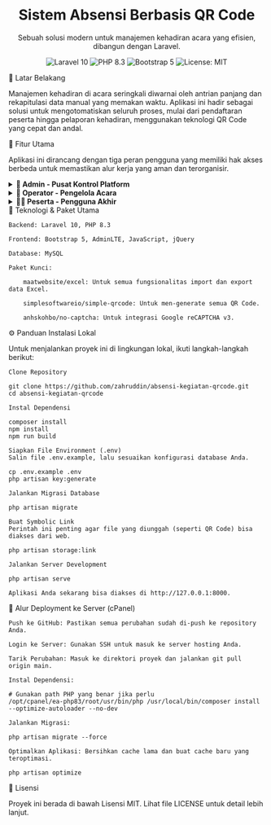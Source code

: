 <div align="center">

<h1 align="center">Sistem Absensi Berbasis QR Code</h1>

<p align="center">
Sebuah solusi modern untuk manajemen kehadiran acara yang efisien, dibangun dengan Laravel.
</p>

<!-- Badges -->

<p align="center">
<img src="https://www.google.com/search?q=https://img.shields.io/badge/Laravel-10-FF2D20%3Fstyle%3Dfor-the-badge%26logo%3Dlaravel" alt="Laravel 10">
<img src="https://www.google.com/search?q=https://img.shields.io/badge/PHP-8.3-777BB4%3Fstyle%3Dfor-the-badge%26logo%3Dphp" alt="PHP 8.3">
<img src="https://www.google.com/search?q=https://img.shields.io/badge/Bootstrap-5-7952B3%3Fstyle%3Dfor-the-badge%26logo%3Dbootstrap" alt="Bootstrap 5">
<img src="https://www.google.com/search?q=https://img.shields.io/badge/License-MIT-yellow.svg%3Fstyle%3Dfor-the-badge" alt="License: MIT">
</p>
</div>
🎯 Latar Belakang

Manajemen kehadiran di acara seringkali diwarnai oleh antrian panjang dan rekapitulasi data manual yang memakan waktu. Aplikasi ini hadir sebagai solusi untuk mengotomatiskan seluruh proses, mulai dari pendaftaran peserta hingga pelaporan kehadiran, menggunakan teknologi QR Code yang cepat dan andal.
	
🚀 Fitur Utama

Aplikasi ini dirancang dengan tiga peran pengguna yang memiliki hak akses berbeda untuk memastikan alur kerja yang aman dan terorganisir.

<details>
<summary><strong>👤 Admin - Pusat Kontrol Platform</strong></summary>

    Manajemen Operator: CRUD (Create, Read, Update, Delete) untuk akun operator.

    Manajemen Akun Peserta: Mengelola semua akun pengguna dengan peran 'peserta'.

    Manajemen Kegiatan: Memantau dan mengelola semua kegiatan yang ada di platform.

</details>

<details>
<summary><strong>💼 Operator - Pengelola Acara</strong></summary>

    Manajemen Kegiatan & Sesi: Membuat kegiatan baru dan sesi absensi di dalamnya, lengkap dengan proteksi tabrakan jadwal.

    Manajemen Peserta:

        Menambah peserta secara manual.

        Mengimpor & Mengekspor data peserta via Excel (dengan fitur re-impor untuk update).

        Menghapus semua peserta dalam satu kegiatan.

    Pelacakan & Pelaporan:

        Dashboard detail per kegiatan dengan statistik kehadiran yang relevan.

        Mengekspor laporan absensi (log per sesi atau rekapitulasi kehadiran).

    Fungsionalitas QR Code:

        Scan absensi peserta menggunakan kamera.

        Menyediakan link "Scan Mandiri" yang bisa dibagikan.

</details>

<details>
<summary><strong>👨‍🎓 Peserta - Pengguna Akhir</strong></summary>

    Registrasi Aman: Halaman pendaftaran publik dilindungi oleh Honeypot dan Google reCAPTCHA v3.

    Dashboard Peserta: Melihat daftar kegiatan yang tersedia dan status pendaftaran.

    Pendaftaran Mudah: Mendaftar ke kegiatan melalui modal konfirmasi untuk melengkapi data profil.

    Manajemen QR Code: Melihat dan mengunduh QR Code unik untuk setiap kegiatan yang diikuti.

</details>
🔧 Teknologi & Paket Utama

    Backend: Laravel 10, PHP 8.3

    Frontend: Bootstrap 5, AdminLTE, JavaScript, jQuery

    Database: MySQL

    Paket Kunci:

        maatwebsite/excel: Untuk semua fungsionalitas import dan export data Excel.

        simplesoftwareio/simple-qrcode: Untuk men-generate semua QR Code.

        anhskohbo/no-captcha: Untuk integrasi Google reCAPTCHA v3.

⚙️ Panduan Instalasi Lokal

Untuk menjalankan proyek ini di lingkungan lokal, ikuti langkah-langkah berikut:

    Clone Repository

    git clone https://github.com/zahruddin/absensi-kegiatan-qrcode.git
    cd absensi-kegiatan-qrcode

    Instal Dependensi

    composer install
    npm install
    npm run build

    Siapkan File Environment (.env)
    Salin file .env.example, lalu sesuaikan konfigurasi database Anda.

    cp .env.example .env
    php artisan key:generate

    Jalankan Migrasi Database

    php artisan migrate

    Buat Symbolic Link
    Perintah ini penting agar file yang diunggah (seperti QR Code) bisa diakses dari web.

    php artisan storage:link

    Jalankan Server Development

    php artisan serve

    Aplikasi Anda sekarang bisa diakses di http://127.0.0.1:8000.

🚀 Alur Deployment ke Server (cPanel)

    Push ke GitHub: Pastikan semua perubahan sudah di-push ke repository Anda.

    Login ke Server: Gunakan SSH untuk masuk ke server hosting Anda.

    Tarik Perubahan: Masuk ke direktori proyek dan jalankan git pull origin main.

    Instal Dependensi:

    # Gunakan path PHP yang benar jika perlu
    /opt/cpanel/ea-php83/root/usr/bin/php /usr/local/bin/composer install --optimize-autoloader --no-dev

    Jalankan Migrasi:

    php artisan migrate --force

    Optimalkan Aplikasi: Bersihkan cache lama dan buat cache baru yang teroptimasi.

    php artisan optimize

📄 Lisensi

Proyek ini berada di bawah Lisensi MIT. Lihat file LICENSE untuk detail lebih lanjut.